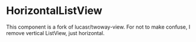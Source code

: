HorizontalListView
==================

This component is a fork of lucasr/twoway-view. For not to make confuse, I remove vertical ListView, just horizontal.
